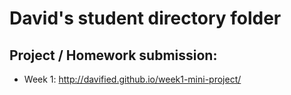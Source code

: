 # David's student directory folder

## Project / Homework submission:
* Week 1: http://davified.github.io/week1-mini-project/
